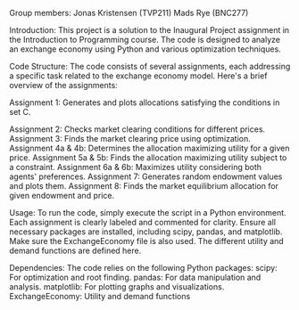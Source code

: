 Group members:
Jonas Kristensen (TVP211)
Mads Rye (BNC277)

Introduction:
This project is a solution to the Inaugural Project assignment in the Introduction to Programming course. The code is designed to analyze an exchange economy using Python and various optimization techniques.

Code Structure:
The code consists of several assignments, each addressing a specific task related to the exchange economy model. Here's a brief overview of the assignments:

Assignment 1: Generates and plots allocations satisfying the conditions in set C.

Assignment 2: Checks market clearing conditions for different prices.
Assignment 3: Finds the market clearing price using optimization.
Assignment 4a & 4b: Determines the allocation maximizing utility for a given price.
Assignment 5a & 5b: Finds the allocation maximizing utility subject to a constraint.
Assignment 6a & 6b: Maximizes utility considering both agents' preferences.
Assignment 7: Generates random endowment values and plots them.
Assignment 8: Finds the market equilibrium allocation for given endowment and price.

Usage:
To run the code, simply execute the script in a Python environment. Each assignment is clearly labeled and commented for clarity. Ensure all necessary packages are installed, including scipy, pandas, and matplotlib. Make sure the ExchangeEconomy file is also used. The different utility and demand functions are defined here.

Dependencies:
The code relies on the following Python packages:
scipy: For optimization and root finding.
pandas: For data manipulation and analysis.
matplotlib: For plotting graphs and visualizations.
ExchangeEconomy: Utility and demand functions
